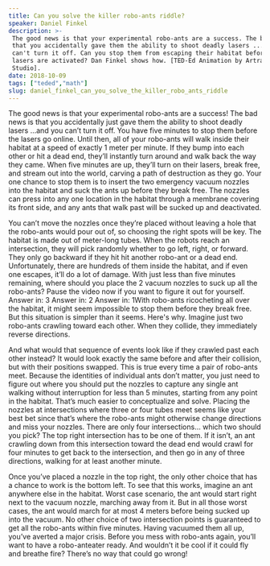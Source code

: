 ```yaml
---
title: Can you solve the killer robo-ants riddle?
speaker: Daniel Finkel
description: >-
 The good news is that your experimental robo-ants are a success. The bad news is
 that you accidentally gave them the ability to shoot deadly lasers ... and you
 can't turn it off. Can you stop them from escaping their habitat before the
 lasers are activated? Dan Finkel shows how. [TED-Ed Animation by Artrake
 Studio].
date: 2018-10-09
tags: ["teded","math"]
slug: daniel_finkel_can_you_solve_the_killer_robo_ants_riddle
---
```


The good news is that your experimental robo-ants are a success! The bad news is that you
accidentally just gave them the ability to shoot deadly lasers …and you can’t turn it off.
You have five minutes to stop them before the lasers go online. Until then, all of your
robo-ants will walk inside their habitat at a speed of exactly 1 meter per minute. If they
bump into each other or hit a dead end, they’ll instantly turn around and walk back the
way they came. When five minutes are up, they’ll turn on their lasers, break free, and
stream out into the world, carving a path of destruction as they go. Your one chance to
stop them is to insert the two emergency vacuum nozzles into the habitat and suck the ants
up before they break free. The nozzles can press into any one location in the habitat
through a membrane covering its front side, and any ants that walk past will be sucked up
and deactivated.

You can’t move the nozzles once they’re placed without leaving a hole that the robo-ants
would pour out of, so choosing the right spots will be key. The habitat is made out of
meter-long tubes. When the robots reach an intersection, they will pick randomly whether
to go left, right, or forward. They only go backward if they hit hit another robo-ant or a
dead end. Unfortunately, there are hundreds of them inside the habitat, and if even one
escapes, it’ll do a lot of damage. With just less than five minutes remaining, where should
you place the 2 vacuum nozzles to suck up all the robo-ants? Pause the video now if you
want to figure it out for yourself. Answer in: 3 Answer in: 2 Answer in: 1With robo-ants
ricocheting all over the habitat, it might seem impossible to stop them before they break
free. But this situation is simpler than it seems. Here's why. Imagine just two robo-ants
crawling toward each other. When they collide, they immediately reverse
directions.

And what would that sequence of events look like if they crawled past each other instead?
It would look exactly the same before and after their collision, but with their positions
swapped. This is true every time a pair of robo-ants meet. Because the identities of
individual ants don’t matter, you just need to figure out where you should put the nozzles
to capture any single ant walking without interruption for less than 5 minutes, starting
from any point in the habitat. That’s much easier to conceptualize and solve. Placing the
nozzles at intersections where three or four tubes meet seems like your best bet since
that’s where the robo-ants might otherwise change directions and miss your nozzles. There
are only four intersections… which two should you pick? The top right intersection has to
be one of them. If it isn’t, an ant crawling down from this intersection toward the dead
end would crawl for four minutes to get back to the intersection, and then go in any of
three directions, walking for at least another minute.

Once you’ve placed a nozzle in the top right, the only other choice that has a chance to
work is the bottom left. To see that this works, imagine an ant anywhere else in the
habitat. Worst case scenario, the ant would start right next to the vacuum nozzle,
marching away from it. But in all those worst cases, the ant would march for at most 4
meters before being sucked up into the vacuum. No other choice of two intersection points
is guaranteed to get all the robo-ants within five minutes. Having vacuumed them all up,
you’ve averted a major crisis. Before you mess with robo-ants again, you’ll want to have a
robo-anteater ready. And wouldn’t it be cool if it could fly and breathe fire? There’s no
way that could go wrong!

<!--
ad_duration=0
event="TED-Ed"
external_start_time=0
intro_duration=0
is_subtitle_required="False"
is_talk_featured="False"
language="en"
language_swap="False"
native_language="en"
number_of_related_talks=6
number_of_speakers=1
number_of_subtitled_videos=0
number_of_tags=2
number_of_talk_download_languages=16
number_of_talk_more_resources=0
number_of_talk_recommendations=0
number_of_talks_take_actions=0
post_ad_duration=0
published_timestamp="2018-10-09 18:09:16"
recording_date="2018-10-09"
speaker_is_published=0
speaker_name="Daniel Finkel"
talk_name="Can you solve the killer robo-ants riddle?"
talks_tags=["teded","math"]
url_photo_talk="https://s3.amazonaws.com/talkstar-photos/uploads/5789d3d2-5d68-4e23-9618-8f937ac82134/RoboAnts_textless.jpg"
url_webpage="https://www.ted.com/talks/daniel_finkel_can_you_solve_the_killer_robo_ants_riddle"
video_type_name="TED-Ed Original"
-->